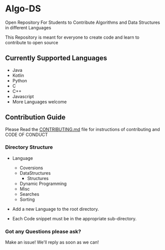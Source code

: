 # Algo-DS

Open Repository For Students to Contribute Algorithms and Data Structures in different Languages

This Repository is meant for everyone to create code and learn to contribute to open source

## Currently Supported Languages

- Java
- Kotlin
- Python
- C
- C++
- Javascript
- More Languages welcome

## Contribution Guide

Please Read the [CONTRIBUTING.md](.github/CONTRIBUTING.md) file for instructions of contributing and CODE OF CONDUCT

### Directory Structure

- Language
  - Coversions
  - DataStructures
    - Structures
  - Dynamic Programming
  - Misc
  - Searches
  - Sorting

- Add a new Language to the root directory.
- Each Code snippet must be in the appropriate sub-directory.

### Got any Questions please ask?

Make an issue! We'll reply as soon as we can!
